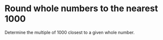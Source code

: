 # Round whole numbers to the nearest 1000

Determine the multiple of 1000 closest to a given whole number.

